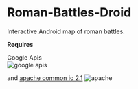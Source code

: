 Roman-Battles-Droid
===================

Interactive Android map of roman battles.

**Requires**  

Google Apis  
	![google apis](http://i.imgur.com/9JBUG.png)
	
	
and [apache common io 2.1](http://archive.apache.org/dist/commons/io/)
	![apache](http://i.imgur.com/JsO40.png)
	
